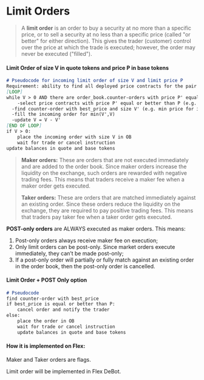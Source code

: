 # Limit Orders

> A **limit order** is an order to buy a security at no more than a specific price, or to sell a security at no less than a specific price (called "or better" for either direction). This gives the trader (customer) control over the price at which the trade is executed; however, the order may never be executed ("filled").

#### Limit Order of size V in quote tokens and price P in base tokens

```markdown
# Pseudocode for incoming limit order of size V and limit price P
Requirement: ability to find all deployed price contracts for the pair -> order_book
[LOOP] 
while V > 0 AND there are order_book.counter-orders with price P' equal or better than P:
	-select price contracts with price P' equal or better than P (e.g. P' <= P for incoming buy order)
  -find counter-order with best_price and size V' (e.g. min price for incoming buy order)
  -fill the incoming order for min(V',V)
  -update V = V - V'
[END OF LOOP]
if V > 0:
	place the incoming order with size V in OB
	wait for trade or cancel instruction
update balances in quote and base tokens
```

> **Maker orders:** These are orders that are not executed immediately and are added to the order book. Since maker orders increase the liquidity on the exchange, such orders are rewarded with negative trading fees. This means that traders receive a maker fee when a maker order gets executed.&#x20;
>
> **Taker orders:** These are orders that are matched immediately against an existing order. Since these orders reduce the liquidity on the exchange, they are required to pay positive trading fees. This means that traders pay taker fee when a taker order gets executed.

**POST-only orders** are ALWAYS executed as maker orders. This means:

1. Post-only orders always receive maker fee on execution;
2. Only limit orders can be post-only. Since market orders execute immediately, they can’t be made post-only;
3. If a post-only order will partially or fully match against an existing order in the order book, then the post-only order is cancelled.

#### Limit Order + POST Only option

```markdown
# Pseudocode
find counter-order with best_price
if best_price is equal or better than P:
    cancel order and notify the trader
else:
    place the order in OB
    wait for trade or cancel instruction
    update balances in quote and base tokens
```

#### How it is implemented on Flex:

Maker and Taker orders are flags.

Limit order will be implemented in Flex DeBot.

